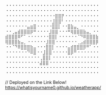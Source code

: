 ⠐⠐⠐⠐⠐⠐⠐⠐⠐⠐⠐⠐⠐⠐⠐⠐⠐⠐⠐⠐⠐⠐⠐⠐⠐⠐⠐⠐⠐⠐
⠐⠐⠐⠐⠐⠐⠐⠐⠐⠐⠐⠐⠐⠐⠐⠐⠐⠐⠐⠐⠐⠐⠐⠐⠐⠐⠐⠐⠐⠐
⠐⠐⠐⠐⠐⠐⠐⠐⠐⠐⠐⠐⠐⠐⠐⠐⣿⣿⡟⠐⠐⠐⠐⠐⠐⠐⠐⠐⠐⠐
⠐⠐⠐⠐⠐⠐⠐⠐⠐⠐⠐⠐⠐⠐⠐⣸⣿⣿⠃⠐⠐⠐⠐⠐⠐⠐⠐⠐⠐⠐
⠐⠐⠐⠐⠐⠐⠐⣤⣶⣿⠐⠐⠐⠐⠐⣿⣿⡇⠐⠐⣿⣷⣤⡀⠐⠐⠐⠐⠐⠐
⠐⠐⢀⣤⣾⣿⣿⣿⡿⠛⠐⠐⠐⠐⣸⣿⣿⠐⠐⠐⠛⢿⣿⣿⣿⣷⣤⡀⠐⠐
⣾⣿⣿⣿⠿⠋⠁⠐⠐⠐⠐⠐⠐⠐⣿⣿⡇⠐⠐⠐⠐⠐⠐⠈⠙⠿⣿⣿⣿⣷
⢿⣿⣿⣿⣷⣤⡀⠐⠐⠐⠐⠐⠐⣸⣿⣿⠐⠐⠐⠐⠐⠐⠐⢀⣠⣾⣿⣿⣿⡿
⠐⠐⠈⠙⠿⣿⣿⣿⣷⣤⠐⠐⠐⣿⣿⡇⠐⠐⠐⠐⣤⣾⣿⣿⣿⡿⠛⠁⠐⠐
⠐⠐⠐⠐⠐⠐⠐⠙⠿⣿⠐⠐⣸⣿⣿⠐⠐⠐⠐⠐⣿⡿⠛⠐⠐⠐⠐⠐⠐⠐
⠐⠐⠐⠐⠐⠐⠐⠐⠐⠐⠐⢀⣿⣿⡇⠐⠐⠐⠐⠐⠐⠐⠐⠐⠐⠐⠐⠐⠐⠐
⠐⠐⠐⠐⠐⠐⠐⠐⠐⠐⠐⣼⣿⣿⠐⠐⠐⠐⠐⠐⠐⠐⠐⠐⠐⠐⠐⠐⠐⠐
⠐⠐⠐⠐⠐⠐⠐⠐⠐⠐⠐⠐⠐⠐⠐⠐⠐⠐⠐⠐⠐⠐⠐⠐⠐⠐⠐⠐⠐⠐
⠐⠐⠐⠐⠐⠐⠐⠐⠐⠐⠐⠐⠐⠐⠐⠐⠐⠐⠐⠐⠐⠐⠐⠐⠐⠐⠐⠐⠐⠐
 
 // Deployed on the Link Below!
https://whatisyourname0.github.io/weatherapp/
